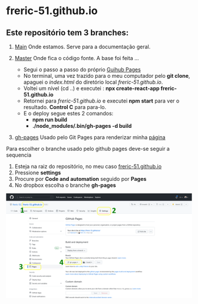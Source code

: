 # freric-51.github.io



## Este repositório tem 3 branches:

1. [Main](https://github.com/freric-51/freric-51.github.io/tree/main)
Onde estamos. Serve para a documentação geral.

2. [Master](https://github.com/freric-51/freric-51.github.io/tree/master)
  Onde fica o código fonte. A base foi feita ...
   - Segui o passo a passo do próprio [Guihub Pages](https://pages.github.com/)
   - No terminal, uma vez trazido para o meu computador pelo **git clone**, apaguei o *index.html* do diretório local *freric-51.github.io*.
   - Voltei um nível (cd ..) e executei : **npx create-react-app freric-51.github.io**
   - Retornei para *freric-51.github.io* e executei **npm start** para ver o resultado. **Control C** para para-lo.
   - E o deploy segue estes 2 comandos:
     - **npm run build** 
     - **./node_modules/.bin/gh-pages -d build**

3. [gh-pages](https://github.com/freric-51/freric-51.github.io/tree/gh-pages)
Usado pelo Git Pages para renderizar minha [página](https://freric-51.github.io/)

Para escolher o branche usado pelo github pages deve-se seguir a sequencia
  1. Esteja na raiz do repositório, no meu caso [freric-51.github.io](https://github.com/freric-51/freric-51.github.io)
  2. Pressione **settings**
  3. Procure por **Code and automation** seguido por **Pages**
  4. No dropbox escolha o branche **gh-pages**

![howto](https://github.com/freric-51/freric-51.github.io/blob/main/Configuracao_branche_ghpages.png)
